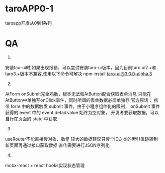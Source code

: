 # taroAPP0-1
taroapp开发从0到1系列
# QA
1. 
安装tao-ui时,如果出现报错，可以尝试安装taro-ui版本，因为目前taro ui2.+和taro3.+版本不兼容,使用以下命令可解决
npm install taro-ui@3.0.0-alpha.3

2. 
AtForm onSubmit完全鸡肋，根本无法和AtButton配合获取表单消息
只能在AtButton中单独写onClick事件，同时所谓的表单数据必须单独存
官方原话：
携带 form 中的数据触发 submit 事件，由于小程序组件化的限制，
onSubmit 事件获得的 event 中的 event.detail.value 始终为空对象，
开发者要获取数据，可以自行在页面的 state 中获取

3. 
useRouter不能直接传对象、数组
较大的数据建议只传个ID之类的索引值跳转到新页面再通过接口获取数据
直传需要进行JSON序列化

4. 
mobx-react + react hooks实现状态管理 